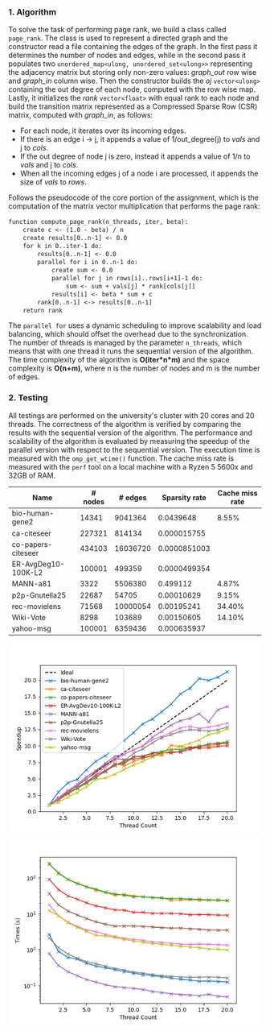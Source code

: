 ### 1. Algorithm

To solve the task of performing page rank, we build a class called `page_rank`. The class is used to represent a
directed graph and the constructor read a file containing the edges of the graph. In the first pass it determines the
number of nodes and edges, while in the second pass it populates two `unordered_map<ulong, unordered_set<ulong>>`
representing the adjacency matrix but storing only non-zero values: *graph_out* row wise and *graph_in* column wise.
Then the constructor builds the *oj* `vector<ulong>` containing the out degree of each node, computed with the row wise
map. Lastly, it initializes the *rank* `vector<float>` with equal rank to each node and build the transition matrix
represented as a Compressed Sparse Row (CSR) matrix, computed with *graph_in*, as follows:

- For each node, it iterates over its incoming edges.
- If there is an edge i -> j, it appends a value of 1/out_degree(j) to *vals* and j to *cols*.
- If the out degree of node j is zero, instead it appends a value of 1/n to *vals* and j to *cols*.
- When all the incoming edges j of a node i are processed, it appends the size of *vals* to *rows*.

Follows the pseudocode of the core portion of the assignment, which is the computation of the matrix vector
multiplication that performs the page rank:

```
function compute_page_rank(n_threads, iter, beta):
    create c <- (1.0 - beta) / n
    create results[0..n-1] <- 0.0
    for k in 0..iter-1 do:
        results[0..n-1] <- 0.0
        parallel for i in 0..n-1 do:
            create sum <- 0.0
            parallel for j in rows[i]..rows[i+1]-1 do:
                sum <- sum + vals[j] * rank[cols[j]]
            results[i] <- beta * sum + c
        rank[0..n-1] <-> results[0..n-1]
    return rank
```

The `parallel for` uses a dynamic scheduling to improve scalability and load balancing, which should offset the overhead
due to the synchronization. The number of threads is managed by the parameter `n_threads`, which means that with one
thread it runs the sequential version of the algorithm. The time complexity of the algorithm is **O(iter\*n\*m)** and
the space complexity is **O(n+m)**, where n is the number of nodes and m is the number of edges.

### 2. Testing

All testings are performed on the university's cluster with 20 cores and 20 threads. The correctness of the algorithm is
verified by comparing the results with the sequential version of the algorithm. The performance and scalability of the
algorithm is evaluated by measuring the speedup of the parallel version with respect to the sequential version. The
execution time is measured with the `omp_get_wtime()` function. The cache miss rate is measured with the `perf` tool on
a local machine with a Ryzen 5 5600x and 32GB of RAM.

| Name                | # nodes | # edges  | Sparsity rate | Cache miss rate |
|---------------------|---------|----------|---------------|-----------------|
| bio-human-gene2     | 14341   | 9041364  | 0.0439648     | 8.55%           |
| ca-citeseer         | 227321  | 814134   | 0.000015755   |                 |
| co-papers-citeseer  | 434103  | 16036720 | 0.0000851003  |                 |
| ER-AvgDeg10-100K-L2 | 100001  | 499359   | 0.0000499354  |                 |
| MANN-a81            | 3322    | 5506380  | 0.499112      | 4.87%           |
| p2p-Gnutella25      | 22687   | 54705    | 0.00010629    | 9.15%           |
| rec-movielens       | 71568   | 10000054 | 0.00195241    | 34.40%          |
| Wiki-Vote           | 8298    | 103689   | 0.00150605    | 14.10%          |
| yahoo-msg           | 100001  | 6359436  | 0.000635937   |                 |

![Speedups](/performance/speedups.png)![Times](/performance/times.png)